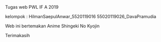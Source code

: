 Tugas web PWL IF A 2019

kelompok : HilmanSaepulAnwar_5520119016 55020119026_DavaPramudia

Web ini bertemakan Anime Shingeki No Kyojin

Terimakasih
